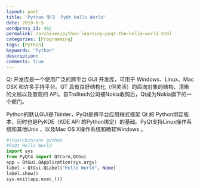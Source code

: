 ```yaml
---
layout: post
title: 'Python 学习  PyQt Hello World'
date: 2010-8-5
wordpress_id: 462
permalink: /archives/python-learning-pyqt-the-hello-world.html
categories: [Programming]
tags: [Python]
keywords: "Python"
description: 
comments: true
---
```

Qt 开发库是一个使用广泛的跨平台 GUI 开发库，可用于 Windows、Linux、Mac OSX 和许多手持平台。QT 具有良好结构化（但灵活）的面向对象的结构、清晰的文档以及直观的 API。自Trolltech公司被Nokia收购后，Qt成为Nokia旗下的一个部门。

Python的默认GUI是Tkinter，PyQt是跨平台应用程式框架 Qt 的 Python绑定版本，同时也是PyKDE（KDE API 的Python绑定）的基础。PyQt支持Linux操作系统和其他Unix ，以及Mac OS X操作系统和微软Windows 。

``` python 
#!/usr/bin/env python
#PyQt Hello World
import sys
from PyQt4 import QtCore,QtGui
app = QtGui.QApplication(sys.argv)
label = QtGui.QLabel("Hello World", None)
label.show()
sys.exit(app.exec_()) 
```
